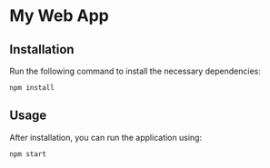 # My Web App

## Installation

Run the following command to install the necessary dependencies:

```
npm install
```

## Usage

After installation, you can run the application using:

```
npm start
```
